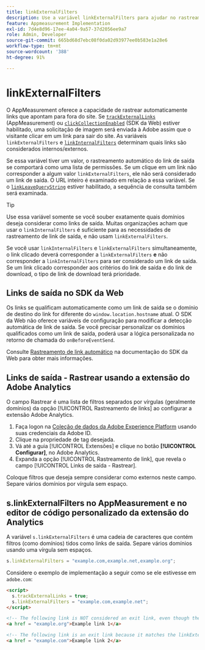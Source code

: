 ```yaml
---
title: linkExternalFilters
description: Use a variável linkExternalFilters para ajudar no rastreamento automático do link de saída.
feature: Appmeasurement Implementation
exl-id: 7d4e8d96-17ee-4a04-9a57-37d2056ee9a7
role: Admin, Developer
source-git-commit: 665bd68d7ebc08f0da02d93977ee0b583e1a28e6
workflow-type: tm+mt
source-wordcount: '388'
ht-degree: 91%

---
```


# linkExternalFilters

O AppMeasurement oferece a capacidade de rastrear automaticamente links que apontam para fora do site. Se [`trackExternalLinks`](trackexternallinks.md) (AppMeasurement) ou [`clickCollectionEnabled`](trackexternallinks.md) (SDK da Web) estiver habilitado, uma solicitação de imagem será enviada à Adobe assim que o visitante clicar em um link para sair do site. As variáveis `linkExternalFilters` e [`linkInternalFilters`](linkinternalfilters.md) determinam quais links são considerados internos/externos.

Se essa variável tiver um valor, o rastreamento automático do link de saída se comportará como uma lista de permissões. Se um clique em um link não corresponder a algum valor `linkExternalFilters`, ele não será considerado um link de saída. O URL inteiro é examinado em relação a essa variável. Se o [`linkLeaveQueryString`](linkleavequerystring.md) estiver habilitado, a sequência de consulta também será examinada.

>[!TIP]
>
>Use essa variável somente se você souber exatamente quais domínios deseja considerar como links de saída. Muitas organizações acham que usar o `linkInternalFilters` é suficiente para as necessidades de rastreamento de link de saída, e não usam `linkExternalFilters`.

Se você usar `linkInternalFilters` e `linkExternalFilters` simultaneamente, o link clicado deverá corresponder a `linkExternalFilters` **e** não corresponder a `linkInternalFilters` para ser considerado um link de saída. Se um link clicado corresponder aos critérios do link de saída e do link de download, o tipo de link de download terá prioridade.

## Links de saída no SDK da Web

Os links se qualificam automaticamente como um link de saída se o domínio de destino do link for diferente do `window.location.hostname` atual. O SDK da Web não oferece variáveis de configuração para modificar a detecção automática de link de saída. Se você precisar personalizar os domínios qualificados como um link de saída, poderá usar a lógica personalizada no retorno de chamada do `onBeforeEventSend`.

Consulte [Rastreamento de link automático](https://experienceleague.adobe.com/docs/experience-platform/edge/data-collection/track-links.html?lang=pt-BR#automaticLinkTracking) na documentação do SDK da Web para obter mais informações.

## Links de saída - Rastrear usando a extensão do Adobe Analytics

O campo Rastrear é uma lista de filtros separados por vírgulas (geralmente domínios) da opção [!UICONTROL Rastreamento de links] ao configurar a extensão Adobe Analytics.

1. Faça logon na [Coleção de dados da Adobe Experience Platform](https://experience.adobe.com/data-collection) usando suas credenciais da Adobe ID.
2. Clique na propriedade de tag desejada.
3. Vá até a guia [!UICONTROL Extensões] e clique no botão **[!UICONTROL Configurar]**, no Adobe Analytics.
4. Expanda a opção [!UICONTROL Rastreamento de link], que revela o campo [!UICONTROL Links de saída - Rastrear].

Coloque filtros que deseja sempre considerar como externos neste campo. Separe vários domínios por vírgula sem espaço.

## s.linkExternalFilters no AppMeasurement e no editor de código personalizado da extensão do Analytics

A variável `s.linkExternalFilters` é uma cadeia de caracteres que contém filtros (como domínios) tidos como links de saída. Separe vários domínios usando uma vírgula sem espaços.

```js
s.linkExternalFilters = "example.com,example.net,example.org";
```

Considere o exemplo de implementação a seguir como se ele estivesse em `adobe.com`:

```html
<script>
  s.trackExternalLinks = true;
  s.linkExternalFilters = "example.com,example.net";
</script>

<!-- The following link is NOT considered an exit link, even though the link is outside adobe.com -->
<a href = "example.org">Example link 1</a>

<!-- The following link is an exit link because it matches the linkExternalFilters allowlist -->
<a href = "example.com">Example link 2</a>
```
